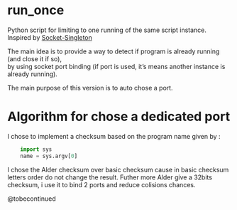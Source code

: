 # run_once
Python script for limiting to one running of the same script instance.  
Inspired by [Socket-Singleton](https://pypi.org/project/Socket-Singleton/)

The main idea is to provide a way to detect if program is already running (and close it if so),  
by using socket port binding (if port is used, it’s means another instance is already running).

The main purpose of this version is to auto chose a port.

# Algorithm for chose a dedicated port
I chose to implement a checksum based on the program name given by :
```python
    import sys
    name = sys.argv[0]
```
I chose the Alder checksum over basic checksum cause in basic checksum letters order do not change the result.
Futher more Alder give a 32bits checksum, i use it to bind 2 ports and reduce colisions chances.

@tobecontinued


